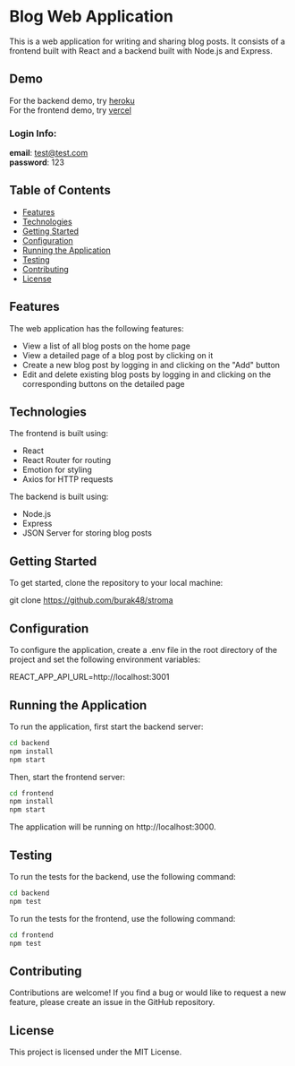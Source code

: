 # Blog Web Application

This is a web application for writing and sharing blog posts. It consists of a frontend built with React and a backend built with Node.js and Express.


## Demo

For the backend demo, try [heroku](https://stroma-backend.herokuapp.com)
<br />
For the frontend demo, try [vercel](https://stroma-awa5.vercel.app)

### Login Info:

<b>email</b>: test@test.com
<br />
<b>password</b>: 123

## Table of Contents

- [Features](#features)
- [Technologies](#technologies)
- [Getting Started](#getting-started)
- [Configuration](#configuration)
- [Running the Application](#running-the-application)
- [Testing](#testing)
- [Contributing](#contributing)
- [License](#license)

## Features

The web application has the following features:

- View a list of all blog posts on the home page
- View a detailed page of a blog post by clicking on it
- Create a new blog post by logging in and clicking on the "Add" button
- Edit and delete existing blog posts by logging in and clicking on the corresponding buttons on the detailed page

## Technologies

The frontend is built using:

- React
- React Router for routing
- Emotion for styling
- Axios for HTTP requests

The backend is built using:

- Node.js
- Express
- JSON Server for storing blog posts

## Getting Started

To get started, clone the repository to your local machine:

git clone https://github.com/burak48/stroma

## Configuration

To configure the application, create a .env file in the root directory of the project and set the following environment variables:

REACT_APP_API_URL=http://localhost:3001

## Running the Application

To run the application, first start the backend server:

```sh
cd backend
npm install
npm start
```

Then, start the frontend server:

```sh
cd frontend
npm install
npm start
```

The application will be running on http://localhost:3000.

## Testing

To run the tests for the backend, use the following command:

```sh
cd backend
npm test
```

To run the tests for the frontend, use the following command:

```sh
cd frontend
npm test
```

## Contributing

Contributions are welcome! If you find a bug or would like to request a new feature, please create an issue in the GitHub repository.

## License

This project is licensed under the MIT License.
